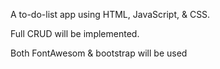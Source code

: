 A to-do-list app using HTML, JavaScript, & CSS.

Full CRUD will be implemented.

Both FontAwesom & bootstrap will be used